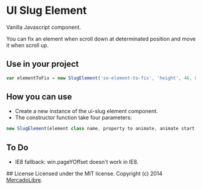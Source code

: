 UI Slug Element
===========
Vanilla Javascript component.

You can fix an element when scroll down at determinated position and move it when scroll up.

## Use in your project
```javascript
var elementToFix = new SlugElement('se-element-to-fix', 'height', 46, 84);
```

## How you can use
- Create a new instance of the ui-slug element component.
- The constructor function take four parameters:
```javascript
new SlugElement(element class name, property to animate, animate start value, animate final value);
```


## To Do
- IE8 fallback: win.pageYOffset doesn't work in IE8.


## License
Licensed under the MIT license.
Copyright (c) 2014 [MercadoLibre](https://github.com/mercadolibre).
